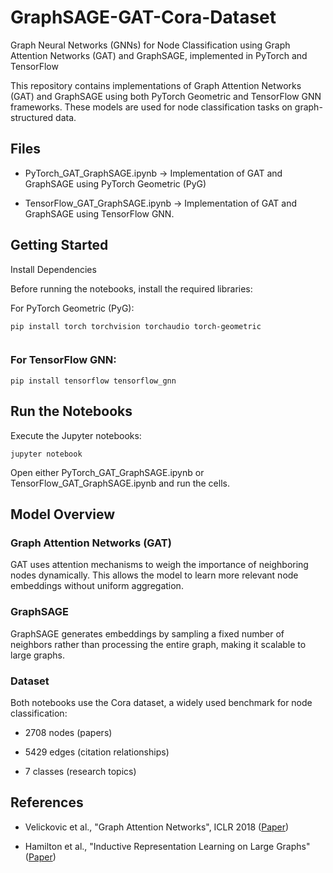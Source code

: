 # GraphSAGE-GAT-Cora-Dataset
Graph Neural Networks (GNNs) for Node Classification using Graph Attention Networks (GAT) and GraphSAGE, implemented in PyTorch and TensorFlow

This repository contains implementations of Graph Attention Networks (GAT) and GraphSAGE using both PyTorch Geometric and TensorFlow GNN frameworks. These models are used for node classification tasks on graph-structured data.

## Files
- PyTorch_GAT_GraphSAGE.ipynb → Implementation of GAT and GraphSAGE using PyTorch Geometric (PyG)

- TensorFlow_GAT_GraphSAGE.ipynb → Implementation of GAT and GraphSAGE using TensorFlow GNN.

## Getting Started
Install Dependencies

Before running the notebooks, install the required libraries:

For PyTorch Geometric (PyG):

```pip install torch torchvision torchaudio torch-geometric```
```pip install torch-scatter torch-sparse torch-cluster torch-spline-conv -f https://data.pyg.org/whl/torch-2.6.0+cpu.html
```

### For TensorFlow GNN:

```pip install tensorflow tensorflow_gnn```

## Run the Notebooks

Execute the Jupyter notebooks:

```jupyter notebook```

Open either PyTorch_GAT_GraphSAGE.ipynb or TensorFlow_GAT_GraphSAGE.ipynb and run the cells.

## Model Overview

### Graph Attention Networks (GAT)

GAT uses attention mechanisms to weigh the importance of neighboring nodes dynamically. This allows the model to learn more relevant node embeddings without uniform aggregation.

### GraphSAGE

GraphSAGE generates embeddings by sampling a fixed number of neighbors rather than processing the entire graph, making it scalable to large graphs.

### Dataset

Both notebooks use the Cora dataset, a widely used benchmark for node classification:

- 2708 nodes (papers)

- 5429 edges (citation relationships)

- 7 classes (research topics)

## References

- Velickovic et al., "Graph Attention Networks", ICLR 2018 ([Paper](https://arxiv.org/abs/1710.10903))

- Hamilton et al., "Inductive Representation Learning on Large Graphs" ([Paper](https://arxiv.org/abs/1706.02216))

